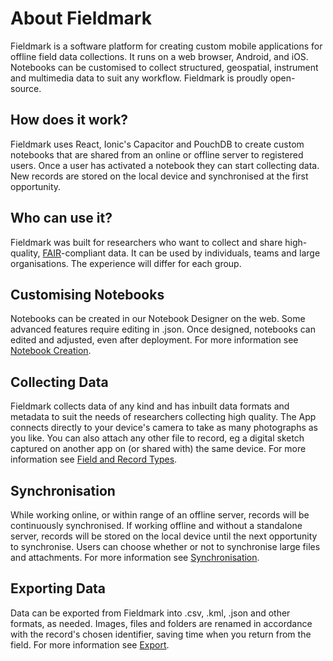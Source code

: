 # About Fieldmark

Fieldmark is a software platform for creating custom mobile applications for offline field data collections. It runs on a web browser, Android, and iOS. Notebooks can be customised to collect structured, geospatial, instrument and multimedia data to suit any workflow. Fieldmark is proudly open-source.

## How does it work?

Fieldmark uses React, Ionic's Capacitor and PouchDB to create custom notebooks that are shared from an online or offline server to registered users. Once a user has activated a notebook they can start collecting data. New records are stored on the local device and synchronised at the first opportunity.

## Who can use it?

Fieldmark was built for researchers who want to collect and share high-quality, [FAIR](https://ardc.edu.au/resource/fair-data/)-compliant data. It can be used by individuals, teams and large organisations. The experience will differ for each group.

## Customising Notebooks

Notebooks can be created in our Notebook Designer on the web. Some advanced features require editing in .json. Once designed, notebooks can edited and adjusted, even after deployment. For more information see [Notebook Creation](intermediate/notebook-creation).   

## Collecting Data

Fieldmark collects data of any kind and has inbuilt data formats and metadata to suit the needs of researchers collecting high quality. The App connects directly to your device's camera to take as many photographs as you like. You can also attach any other file to record, eg a digital sketch captured on another app on (or shared with) the same device. For more information see [Field and Record Types](field-record-types).

## Synchronisation

While working online, or within range of an offline server, records will be continuously synchronised. If working offline and without a standalone server, records will be stored on the local device until the next opportunity to synchronise. Users can choose whether or not to synchronise large files and attachments. For more information see [Synchronisation](synchronisation).

## Exporting Data

Data can be exported from Fieldmark into .csv, .kml, .json and other formats, as needed. Images, files and folders are renamed in accordance with the record's chosen identifier, saving time when you return from the field. For more information see [Export](export).    
